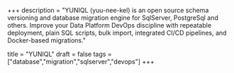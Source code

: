 +++
description = "YUNIQL (yuu-nee-kel) is an open source schema versioning and database migration engine for SqlServer, PostgreSql and others. Improve your Data Platform DevOps discipline with repeatable deployment, plain SQL scripts, bulk import, integrated CI/CD pipelines, and Docker-based migrations."

title = "YUNIQL"
draft = false
tags = ["database","migration","sqlserver","devops"]
+++